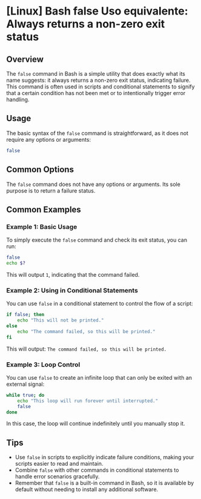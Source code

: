 # [Linux] Bash false Uso equivalente: Always returns a non-zero exit status

## Overview
The `false` command in Bash is a simple utility that does exactly what its name suggests: it always returns a non-zero exit status, indicating failure. This command is often used in scripts and conditional statements to signify that a certain condition has not been met or to intentionally trigger error handling.

## Usage
The basic syntax of the `false` command is straightforward, as it does not require any options or arguments:

```bash
false
```

## Common Options
The `false` command does not have any options or arguments. Its sole purpose is to return a failure status.

## Common Examples

### Example 1: Basic Usage
To simply execute the `false` command and check its exit status, you can run:

```bash
false
echo $?
```
This will output `1`, indicating that the command failed.

### Example 2: Using in Conditional Statements
You can use `false` in a conditional statement to control the flow of a script:

```bash
if false; then
    echo "This will not be printed."
else
    echo "The command failed, so this will be printed."
fi
```
This will output: `The command failed, so this will be printed.`

### Example 3: Loop Control
You can use `false` to create an infinite loop that can only be exited with an external signal:

```bash
while true; do
    echo "This loop will run forever until interrupted."
    false
done
```
In this case, the loop will continue indefinitely until you manually stop it.

## Tips
- Use `false` in scripts to explicitly indicate failure conditions, making your scripts easier to read and maintain.
- Combine `false` with other commands in conditional statements to handle error scenarios gracefully.
- Remember that `false` is a built-in command in Bash, so it is available by default without needing to install any additional software.
